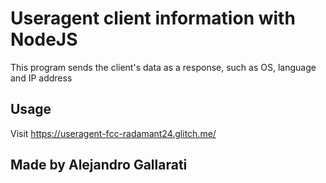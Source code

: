 Useragent client information with NodeJS
=========================

This program sends the client's data as a response, such as OS, language and IP address



Usage
------------

Visit https://useragent-fcc-radamant24.glitch.me/



Made by Alejandro Gallarati
-------------------


